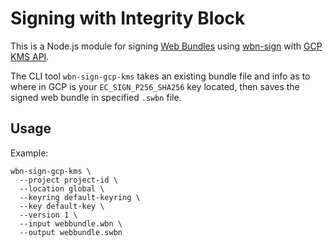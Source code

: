 # Signing with Integrity Block

This is a Node.js module for signing
[Web Bundles](https://wpack-wg.github.io/bundled-responses/draft-ietf-wpack-bundled-responses.html) using [wbn-sign](https://github.com/WICG/webpackage/tree/main/js/sign)
with [GCP KMS API](https://cloud.google.com/kms/docs/create-validate-signatures).

The CLI tool `wbn-sign-gcp-kms` takes an existing bundle file and info as to where in GCP is your `EC_SIGN_P256_SHA256` key located, then saves the signed web bundle in specified `.swbn` file.

## Usage

Example:
```
wbn-sign-gcp-kms \
  --project project-id \
  --location global \
  --keyring default-keyring \
  --key default-key \
  --version 1 \
  --input webbundle.wbn \
  --output webbundle.swbn
```
